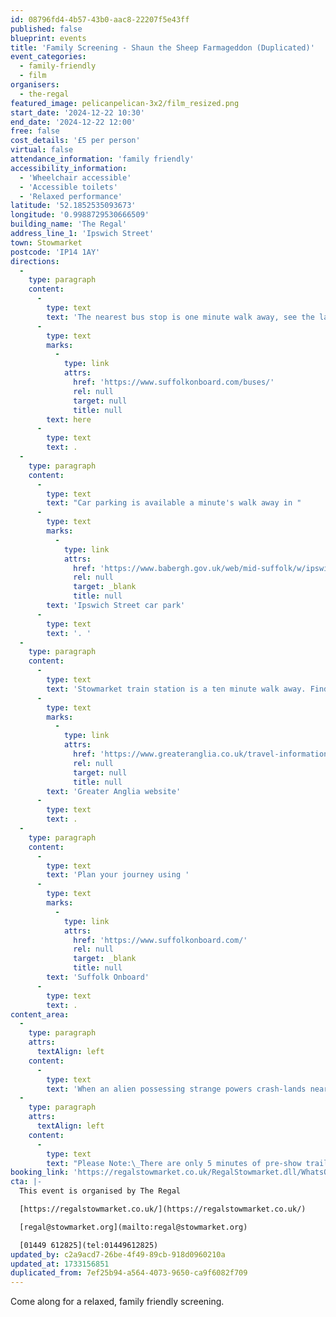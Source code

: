 ```yaml
---
id: 08796fd4-4b57-43b0-aac8-22207f5e43ff
published: false
blueprint: events
title: 'Family Screening - Shaun the Sheep Farmageddon (Duplicated)'
event_categories:
  - family-friendly
  - film
organisers:
  - the-regal
featured_image: pelicanpelican-3x2/film_resized.png
start_date: '2024-12-22 10:30'
end_date: '2024-12-22 12:00'
free: false
cost_details: '£5 per person'
virtual: false
attendance_information: 'family friendly'
accessibility_information:
  - 'Wheelchair accessible'
  - 'Accessible toilets'
  - 'Relaxed performance'
latitude: '52.1852535093673'
longitude: '0.9988729530666509'
building_name: 'The Regal'
address_line_1: 'Ipswich Street'
town: Stowmarket
postcode: 'IP14 1AY'
directions:
  -
    type: paragraph
    content:
      -
        type: text
        text: 'The nearest bus stop is one minute walk away, see the latest bus timetables '
      -
        type: text
        marks:
          -
            type: link
            attrs:
              href: 'https://www.suffolkonboard.com/buses/'
              rel: null
              target: null
              title: null
        text: here
      -
        type: text
        text: .
  -
    type: paragraph
    content:
      -
        type: text
        text: "Car parking is available a minute's walk away in "
      -
        type: text
        marks:
          -
            type: link
            attrs:
              href: 'https://www.babergh.gov.uk/web/mid-suffolk/w/ipswich-street-car-park-1'
              rel: null
              target: _blank
              title: null
        text: 'Ipswich Street car park'
      -
        type: text
        text: '. '
  -
    type: paragraph
    content:
      -
        type: text
        text: 'Stowmarket train station is a ten minute walk away. Find up to date train times on the '
      -
        type: text
        marks:
          -
            type: link
            attrs:
              href: 'https://www.greateranglia.co.uk/travel-information/station-information/smk'
              rel: null
              target: null
              title: null
        text: 'Greater Anglia website'
      -
        type: text
        text: .
  -
    type: paragraph
    content:
      -
        type: text
        text: 'Plan your journey using '
      -
        type: text
        marks:
          -
            type: link
            attrs:
              href: 'https://www.suffolkonboard.com/'
              rel: null
              target: _blank
              title: null
        text: 'Suffolk Onboard'
      -
        type: text
        text: .
content_area:
  -
    type: paragraph
    attrs:
      textAlign: left
    content:
      -
        type: text
        text: 'When an alien possessing strange powers crash-lands near Mossy Bottom Farm, Shaun the Sheep quickly makes a new friend. Together they must run from a dangerous organisation who wants to capture the intergalactic visitor.'
  -
    type: paragraph
    attrs:
      textAlign: left
    content:
      -
        type: text
        text: "Please Note:\_There are only 5 minutes of pre-show trailers, it is advisable to arrive before the time advertised."
booking_link: 'https://regalstowmarket.co.uk/RegalStowmarket.dll/WhatsOn?f=7965441'
cta: |-
  This event is organised by The Regal

  [https://regalstowmarket.co.uk/](https://regalstowmarket.co.uk/) 

  [regal@stowmarket.org](mailto:regal@stowmarket.org)

  [01449 612825](tel:01449612825)
updated_by: c2a9acd7-26be-4f49-89cb-918d0960210a
updated_at: 1733156851
duplicated_from: 7ef25b94-a564-4073-9650-ca9f6082f709
---
```

Come along for a relaxed, family friendly screening.